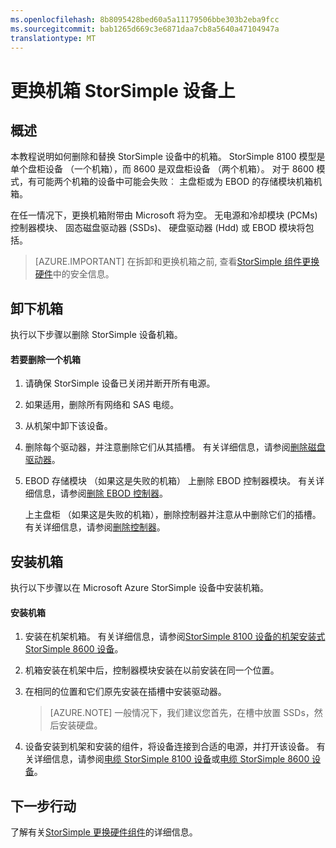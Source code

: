 ```yaml
---
ms.openlocfilehash: 8b8095428bed60a5a11179506bbe303b2eba9fcc
ms.sourcegitcommit: bab1265d669c3e6871daa7cb8a5640a47104947a
translationtype: MT
---
```

<properties 
   pageTitle="更换机箱上的 StorSimple 设备 |Microsoft Azure"
   description="描述如何删除和更换机箱 StorSimple 主要设备或 EBOD 存储模块上。"
   services="storsimple"
   documentationCenter=""
   authors="alkohli"
   manager="carolz"
   editor="" />
<tags 
   ms.service="storsimple"
   ms.devlang="NA"
   ms.topic="article"
   ms.tgt_pltfrm="NA"
   ms.workload="TBD"
   ms.date="08/31/2015"
   ms.author="alkohli" />

# 更换机箱 StorSimple 设备上

## 概述

本教程说明如何删除和替换 StorSimple 设备中的机箱。 StorSimple 8100 模型是单个盘柜设备 （一个机箱），而 8600 是双盘柜设备 （两个机箱）。 对于 8600 模式，有可能两个机箱的设备中可能会失败︰ 主盘柜或为 EBOD 的存储模块机箱机箱。

在任一情况下，更换机箱附带由 Microsoft 将为空。 无电源和冷却模块 (PCMs) 控制器模块、 固态磁盘驱动器 (SSDs)、 硬盘驱动器 (Hdd) 或 EBOD 模块将包括。

>[AZURE.IMPORTANT] 在拆卸和更换机箱之前, 查看[StorSimple 组件更换硬件](storsimple-hardware-component-replacement.md)中的安全信息。

## 卸下机箱

执行以下步骤以删除 StorSimple 设备机箱。

#### 若要删除一个机箱

1. 请确保 StorSimple 设备已关闭并断开所有电源。

2. 如果适用，删除所有网络和 SAS 电缆。

3. 从机架中卸下该设备。

4. 删除每个驱动器，并注意删除它们从其插槽。 有关详细信息，请参阅[删除磁盘驱动器](storsimple-disk-drive-replacement.md#remove-the-disk-drive)。

5. EBOD 存储模块 （如果这是失败的机箱） 上删除 EBOD 控制器模块。 有关详细信息，请参阅[删除 EBOD 控制器](storsimple-ebod-controller-replacement.md#remove-an-ebod-controller)。 

    上主盘柜 （如果这是失败的机箱），删除控制器并注意从中删除它们的插槽。 有关详细信息，请参阅[删除控制器](storsimple-controller-replacement.md#remove-a-controller)。

## 安装机箱

执行以下步骤以在 Microsoft Azure StorSimple 设备中安装机箱。

#### 安装机箱

1. 安装在机架机箱。 有关详细信息，请参阅[StorSimple 8100 设备的机架](storsimple-8100-hardware-installation.md#rack-mount-your-storsimple-8100-device)[安装式 StorSimple 8600 设备](storsimple-8600-hardware-installation.md#rack-mount-your-storsimple-8600-device)。

2. 机箱安装在机架中后，控制器模块安装在以前安装在同一个位置。

3. 在相同的位置和它们原先安装在插槽中安装驱动器。

    >[AZURE.NOTE] 一般情况下，我们建议您首先，在槽中放置 SSDs，然后安装硬盘。

2. 设备安装到机架和安装的组件，将设备连接到合适的电源，并打开该设备。 有关详细信息，请参阅[电缆 StorSimple 8100 设备](storsimple-8100-hardware-installation.md#cable-your-storsimple-8100-device)或[电缆 StorSimple 8600 设备](storsimple-8600-hardware-installation.md#cable-your-storsimple-8600-device)。

## 下一步行动

了解有关[StorSimple 更换硬件组件](storsimple-hardware-component-replacement.md)的详细信息。


